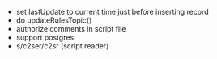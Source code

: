 
* set lastUpdate to current time just before inserting record
* do updateRulesTopic()
* authorize comments in script file
* support postgres
* s/c2ser/c2sr (script reader)
